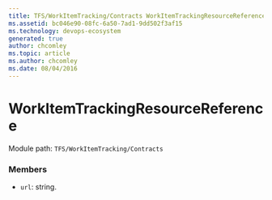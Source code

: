```yaml
---
title: TFS/WorkItemTracking/Contracts WorkItemTrackingResourceReference API | Extensions for Azure DevOps Services
ms.assetid: bc046e90-08fc-6a50-7ad1-9dd502f3af15
ms.technology: devops-ecosystem
generated: true
author: chcomley
ms.topic: article
ms.author: chcomley
ms.date: 08/04/2016
---
```


# WorkItemTrackingResourceReference

Module path: `TFS/WorkItemTracking/Contracts`


### Members

* `url`: string. 

